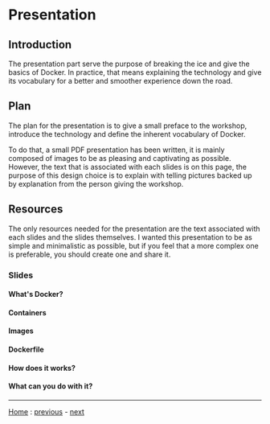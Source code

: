 # Presentation

## Introduction
The presentation part serve the purpose of breaking the ice and give the basics
of Docker. In practice, that means explaining the technology and give its
vocabulary for a better and smoother experience down the road.


## Plan
The plan for the presentation is to give a small preface to the workshop,
introduce the technology and define the inherent vocabulary of Docker.

To do that, a small PDF presentation has been written, it is mainly composed of
images to be as pleasing and captivating as possible. However, the text that is
associated with each slides is on this page, the purpose of this design choice
is to explain with telling pictures backed up by explanation from the person
giving the workshop.


## Resources
The only resources needed for the presentation are the text associated with each
slides and the slides themselves. I wanted this presentation to be as simple and
minimalistic as possible, but if you feel that a more complex one is preferable,
you should create one and share it.

### Slides
#### What's Docker?

#### Containers

#### Images

#### Dockerfile

#### How does it works?

#### What can you do with it?

---
[Home](../README.md) :
[previous](../Presentation/README.md) -
[next](../Docker/README.md)
